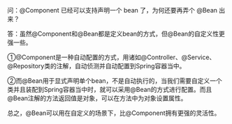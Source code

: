 问：@Component 已经可以支持声明一个 bean 了，为何还要再弄个 @Bean 出来？

答：虽然@Component和@Bean都是定义bean的方式，但@Bean的自定义性更强一些。

①@Component是一种自动配置的方式，用诸如@Controller、@Service、@Repository类的注解，自动侦测并自动配置到Spring容器当中。

②而@Bean用于显式声明单个bean，不是自动执行的，当我们需要自定义一个类并且装配到Spring容器当中时，就可以采用@Bean的方式进行配置。而且@Bean注解的方法返回值是对象，可以在方法中为对象设置属性。

总之，@Bean可以用在自定义的场景下，比@Component拥有更强的灵活性。